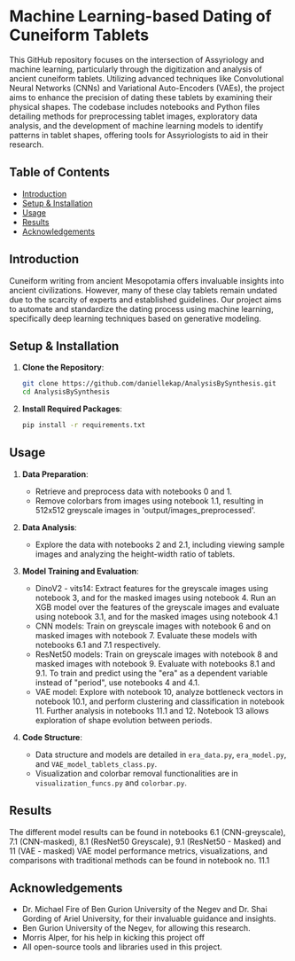 # Machine Learning-based Dating of Cuneiform Tablets


This GitHub repository focuses on the intersection of Assyriology and machine learning, particularly through the digitization and analysis of ancient cuneiform tablets. Utilizing advanced techniques like Convolutional Neural Networks (CNNs) and Variational Auto-Encoders (VAEs), the project aims to enhance the precision of dating these tablets by examining their physical shapes. The codebase includes notebooks and Python files detailing methods for preprocessing tablet images, exploratory data analysis, and the development of machine learning models to identify patterns in tablet shapes, offering tools for Assyriologists to aid in their research.

## Table of Contents

- [Introduction](#introduction)
- [Setup & Installation](#setup--installation)
- [Usage](#usage)
- [Results](#results)
- [Acknowledgements](#acknowledgements)

## Introduction

Cuneiform writing from ancient Mesopotamia offers invaluable insights into ancient civilizations. However, many of these clay tablets remain undated due to the scarcity of experts and established guidelines. Our project aims to automate and standardize the dating process using machine learning, specifically deep learning techniques based on generative modeling.

## Setup & Installation

1. **Clone the Repository**:
    ```bash
    git clone https://github.com/daniellekap/AnalysisBySynthesis.git
    cd AnalysisBySynthesis
    ```
    
2. **Install Required Packages**:
    ```bash
    pip install -r requirements.txt
    ```

## Usage

1. **Data Preparation**: 
   - Retrieve and preprocess data with notebooks 0 and 1.
   - Remove colorbars from images using notebook 1.1, resulting in 512x512 greyscale images in 'output/images_preprocessed'.

2. **Data Analysis**: 
   - Explore the data with notebooks 2 and 2.1, including viewing sample images and analyzing the height-width ratio of tablets.

3. **Model Training and Evaluation**:
   - DinoV2 - vits14: Extract features for the greyscale images using notebook 3, and for the masked images using notebook 4. Run an XGB model over the features of the greyscale images and evaluate using notebook 3.1, and for the masked images using notebook 4.1
   - CNN models: Train on greyscale images with notebook 6 and on masked images with notebook 7. Evaluate these models with notebooks 6.1 and 7.1 respectively.
   - ResNet50 models: Train on greyscale images with notebook 8 and masked images with notebook 9. Evaluate with notebooks 8.1 and 9.1. To train and predict using the "era" as a dependent variable instead of "period", use notebooks 4 and 4.1.
   - VAE model: Explore with notebook 10, analyze bottleneck vectors in notebook 10.1, and perform clustering and classification in notebook 11. Further analysis in notebooks 11.1 and 12. Notebook 13 allows exploration of shape evolution between periods.

5. **Code Structure**: 
   - Data structure and models are detailed in `era_data.py`, `era_model.py`, and `VAE_model_tablets_class.py`.
   - Visualization and colorbar removal functionalities are in `visualization_funcs.py` and `colorbar.py`.

   

## Results

The different model results can be found in notebooks 6.1 (CNN-greyscale), 7.1 (CNN-masked), 8.1 (ResNet50 Greyscale), 9.1 (ResNet50 - Masked) and 11 (VAE - masked)
VAE model performance metrics, visualizations, and comparisons with traditional methods can be found in notebook no. 11.1

## Acknowledgements

- Dr. Michael Fire of Ben Gurion University of the Negev and Dr. Shai Gording of Ariel University, for their invaluable guidance and insights.
-  Ben Gurion University of the Negev, for allowing this research.
-  Morris Alper, for his help in kicking this project off
- All open-source tools and libraries used in this project.
